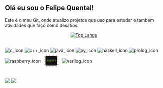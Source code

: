 ## Olá eu sou o Felipe Quental!
Este é o meu Git, onde atualizo projetos que uso para estudar e também atividades que faço como desafios.
<div align="center">
  <a href="https://github.com/FQuental">
</div>
  
 <div align="center"> 

 [![Top Langs](https://github-readme-stats.vercel.app/api/top-langs/?username=FQuental&layout=compact&theme=dark)](https://github.com/FQuental/FQuental/blob/main/README.md)
  
  </div> 
<div style="display: inline_block"><br>
  <img align="center" alt="c_icon" height="30" width="40" src="https://cdn.jsdelivr.net/gh/devicons/devicon/icons/c/c-original.svg">
  <img align="center" alt="c++_icon" height="30" width="40" src="https://cdn.jsdelivr.net/gh/devicons/devicon/icons/cplusplus/cplusplus-original.svg">
  <img align="center" alt="java_icon" height="30" width="40" src="https://cdn.jsdelivr.net/gh/devicons/devicon/icons/java/java-plain.svg">
  <img align="center" alt="py_icon" height="30" width="40" src="https://cdn.jsdelivr.net/gh/devicons/devicon/icons/python/python-original.svg">
  <img align="center" alt="haskell_icon" height="30" width="40" src="https://cdn.jsdelivr.net/gh/devicons/devicon/icons/haskell/haskell-original.svg">
  <img align="center" alt="prolog_icon" height="30" width="40" src="https://starbeamrainbowlabs.com/images/logos/swi-prolog.svg">
  <img align="center" alt="raspberry_icon" height="30" width="40" src="https://cdn.jsdelivr.net/gh/devicons/devicon/icons/raspberrypi/raspberrypi-original.svg">
  <img align="center" alt="assembly_icon" height="50" width="60" src="https://raw.githubusercontent.com/github/explore/e495457f5ff28c343f9e422f8e3cf80fd3e80890/topics/assembly/assembly.png">
  <img align="center" alt="verilog_icon" height="30" width="40" src="https://static-00.iconduck.com/assets.00/file-type-verilog-icon-256x256-goe8p7qm.png">

</div>
  
  ##
 <div> 
  <a href = "mailto:felipedoquental@gmail.com"><img src="https://img.shields.io/badge/-Gmail-%23333?style=for-the-badge&logo=gmail&logoColor=white" target="_blank"></a>
  <a href="https://www.linkedin.com/in/felipe-quental-058a17205/" target="_blank"><img src="https://img.shields.io/badge/-LinkedIn-%230077B5?style=for-the-badge&logo=linkedin&logoColor=white" target="_blank"></a> 
 
</div>
